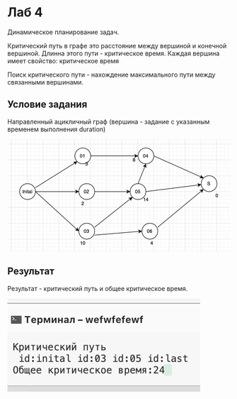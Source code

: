 # Лаб 4 
Динамическое планирование задач. 

Критический путь в графе это расстояние между вершиной и конечной вершиной. Длинна этого пути - критическое время. Каждая вершина имеет свойство: критическое время

Поиск критического пути - нахождение максимального пути между связанными вершинами.

## Условие задания
Направленный ацикличный граф (вершина - задание с указанным временем выполнения duration)

![Allocate ](img/img2.png)


## Результат


Результат - критический путь и общее критическое время.

![Allocate ](img/img1.png)
